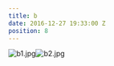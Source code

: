 ```yaml
---
title: b
date: 2016-12-27 19:33:00 Z
position: 8
---
```


![b1.jpg](/uploads/b1.jpg)![b2.jpg](/uploads/b2.jpg)